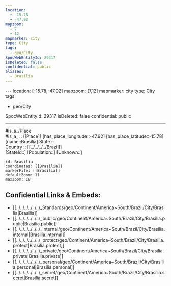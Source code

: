 ```yaml
---
location:
  - -15.78
  - -47.92
mapzoom:
  - 7
  - 12
mapmarker: city
type: City
tags:
  - geo/City
SpocWebEntityId: 29317
isDeleted: false
confidential: public
aliases:
  - Brasília
---
```

﻿---
location: [-15.78,-47.92] 
mapzoom: [7,12] 
mapmarker: city 
type: City
tags:
- geo/City


SpocWebEntityId: 29317
isDeleted: false
confidential: public

---
#is_a_/Place  
#is_a_ :: [[Place]] 
[has_place_longitude::-47.92] 
[has_place_latitude::-15.78] 
[name::Brasilia] 
State ::  
Country :: [[../../../../Brazil]]  
[StateId::] 
[Population::] 
[Unknown::] 


```leaflet
id: Brasilia
coordinates: [[Brasilia]] 
markerFile: [[Brasilia]] 
defaultZoom: 11 
maxZoom: 18
```


## Confidential Links & Embeds: 
- [[../../../../../../_Standards/geo/Continent/America~South/Brazil/City/Brasilia|Brasilia]] 
- [[../../../../../../_public/geo/Continent/America~South/Brazil/City/Brasilia.public|Brasilia.public]] 
- [[../../../../../../_internal/geo/Continent/America~South/Brazil/City/Brasilia.internal|Brasilia.internal]] 
- [[../../../../../../_protect/geo/Continent/America~South/Brazil/City/Brasilia.protect|Brasilia.protect]] 
- [[../../../../../../_private/geo/Continent/America~South/Brazil/City/Brasilia.private|Brasilia.private]] 
- [[../../../../../../_personal/geo/Continent/America~South/Brazil/City/Brasilia.personal|Brasilia.personal]] 
- [[../../../../../../_secret/geo/Continent/America~South/Brazil/City/Brasilia.secret|Brasilia.secret]] 

